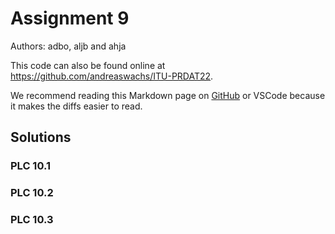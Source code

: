 # Assignment 9

Authors: adbo, aljb and ahja

This code can also be found online at <https://github.com/andreaswachs/ITU-PRDAT22>.

We recommend reading this Markdown page on [GitHub](https://github.com/andreaswachs/ITU-PRDAT22/blob/main/assignment9/README.md) or VSCode because it makes the diffs easier to read.

## Solutions

### PLC 10.1


### PLC 10.2


### PLC 10.3


